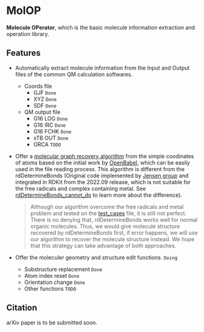 <!--
 * @Author: TMJ
 * @Date: 2024-01-30 16:53:29
 * @LastEditors: TMJ
 * @LastEditTime: 2024-06-28 18:51:20
 * @Description: 请填写简介
-->
# MolOP

**Molecule OPerator**, which is the basic molecule information extraction and operation library.

## Features

- Automatically extract molecule information from the Input and Output files of the common QM calculation softwares.
    - Coords file
        - GJF `Done`
        - XYZ `Done`
        - SDF `Done`
    - QM output file
        - G16 LOG `Done`
        - G16 IRC `Done`
        - G16 FCHK `Done`
        - xTB OUT `Done`
        - ORCA `TODO`

- Offer a [molecular graph recovery algorithm](https://github.com/gentle1999/MolOP/blob/main/molop/structure/structure_recovery.py) from the simple coodinates of atoms based on the initial work by [OpenBabel](https://openbabel.org/index.html), which can be easily used in the file reading process. This algorithm is different from the rdDetermineBonds (Original code implemented by [Jensen group](https://github.com/jensengroup/xyz2mol) and integrated in RDKit from the 2022.09 release, which is not suitable for the free radicals and complex containing metal. See [rdDetermineBonds_cannot_do](https://github.com/gentle1999/MolOP/blob/main/tutorial/rdDetermineBonds_cannot_do.ipynb) to learn more about the difference).
  
  > Although our algorithm overcome the free radicals and metal problem and tested on the [test_cases](https://github.com/gentle1999/MolOP/blob/main/tutorial/test_cases.ipynb) file, it is still not perfect. There is no denying that, rdDetermineBonds works well for normal organic molecules. Thus, we would give molecule structure recovered by rdDetermineBonds first, if error happens, we will use our algorithm to recover the molecule structure instead. We hope that this strategy can take advantage of both approaches.

- Offer the moleculer geometry and structure edit functions. `Doing`
    - Substructure replacement `Done`
    - Atom index reset `Done`
    - Orientation change `Done`
    - Other functions `TODO`


## Citation
arXiv paper is to be submitted soon.
